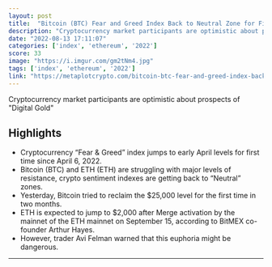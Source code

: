 ```yaml
---
layout: post
title:  "Bitcoin (BTC) Fear and Greed Index Back to Neutral Zone for First Time in 17 Weeks"
description: "Cryptocurrency market participants are optimistic about prospects of \"Digital Gold\""
date: "2022-08-13 17:11:07"
categories: ['index', 'ethereum', '2022']
score: 33
image: "https://i.imgur.com/gm2tNm4.jpg"
tags: ['index', 'ethereum', '2022']
link: "https://metaplotcrypto.com/bitcoin-btc-fear-and-greed-index-back-to-neutral-zone-for-first-time-in-17-weeks/"
---
```


Cryptocurrency market participants are optimistic about prospects of \"Digital Gold\"

## Highlights

- Cryptocurrency “Fear & Greed” index jumps to early April levels for first time since April 6, 2022.
- Bitcoin (BTC) and ETH (ETH) are struggling with major levels of resistance, crypto sentiment indexes are getting back to “Neutral” zones.
- Yesterday, Bitcoin tried to reclaim the $25,000 level for the first time in two months.
- ETH is expected to jump to $2,000 after Merge activation by the mainnet of the ETH mainnet on September 15, according to BitMEX co-founder Arthur Hayes.
- However, trader Avi Felman warned that this euphoria might be dangerous.

---
